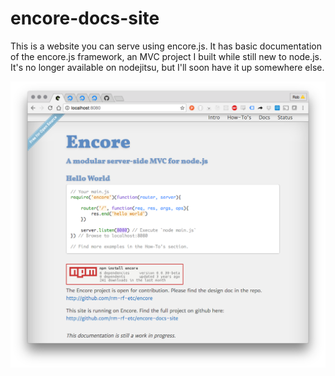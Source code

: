 encore-docs-site
================

This is a website you can serve using encore.js. It has basic documentation of the encore.js framework, an MVC project I built while still new to node.js. It's no longer available on nodejitsu, but I'll soon have it up somewhere else.

![ScreenShot](encore-screenshot.png)
